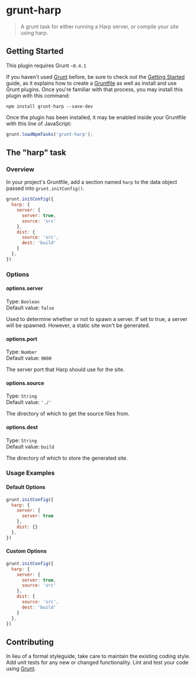 # grunt-harp

> A grunt task for either running a Harp server, or compile your site using harp.

## Getting Started
This plugin requires Grunt `~0.4.1`

If you haven't used [Grunt](http://gruntjs.com/) before, be sure to check out the [Getting Started](http://gruntjs.com/getting-started) guide, as it explains how to create a [Gruntfile](http://gruntjs.com/sample-gruntfile) as well as install and use Grunt plugins. Once you're familiar with that process, you may install this plugin with this command:

```shell
npm install grunt-harp --save-dev
```

Once the plugin has been installed, it may be enabled inside your Gruntfile with this line of JavaScript:

```js
grunt.loadNpmTasks('grunt-harp');
```

## The "harp" task

### Overview

In your project's Gruntfile, add a section named `harp` to the data object passed into `grunt.initConfig()`.

```js
grunt.initConfig({
  harp: {
    server: {
      server: true,
      source: 'src'
    },
    dist: {
      source: 'src',
      dest: 'build'
    }
  },
})
```

### Options

#### options.server

Type: `Boolean`    
Default value: `false`

Used to determine whether or not to spawn a server. If set to true, a server will be spawned. However, a static site won't be generated.

#### options.port

Type: `Number`    
Default value: `9000`

The server port that Harp should use for the site.

#### options.source

Type: `String`    
Default value: `'./'`

The directory of which to get the source files from.

#### options.dest

Type: `String`    
Default value: `build`

The directory of which to store the generated site.

### Usage Examples

#### Default Options

```js
grunt.initConfig({
  harp: {
    server: {
      server: true
    },
    dist: {}
  },
})
```

#### Custom Options

```js
grunt.initConfig({
  harp: {
    server: {
      server: true,
      source: 'src'
    },
    dist: {
      source: 'src',
      dest: 'build'
    }
  },
})
```

## Contributing
In lieu of a formal styleguide, take care to maintain the existing coding style. Add unit tests for any new or changed functionality. Lint and test your code using [Grunt](http://gruntjs.com/).